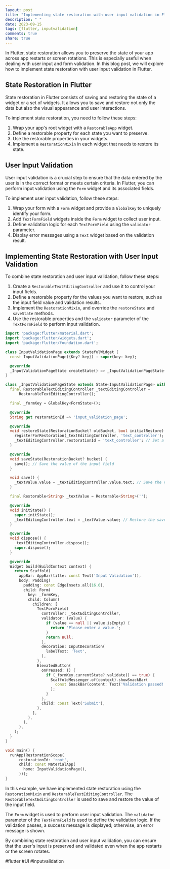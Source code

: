 ```yaml
---
layout: post
title: "Implementing state restoration with user input validation in Flutter"
description: " "
date: 2023-09-15
tags: [flutter, inputvalidation]
comments: true
share: true
---
```


In Flutter, state restoration allows you to preserve the state of your app across app restarts or screen rotations. This is especially useful when dealing with user input and form validation. In this blog post, we will explore how to implement state restoration with user input validation in Flutter.

## State Restoration in Flutter

State restoration in Flutter consists of saving and restoring the state of a widget or a set of widgets. It allows you to save and restore not only the data but also the visual appearance and user interactions.

To implement state restoration, you need to follow these steps:

1. Wrap your app's root widget with a `RestorableApp` widget.
2. Define a restorable property for each state you want to preserve.
3. Use the restorable properties in your widgets.
4. Implement a `RestorationMixin` in each widget that needs to restore its state.

## User Input Validation

User input validation is a crucial step to ensure that the data entered by the user is in the correct format or meets certain criteria. In Flutter, you can perform input validation using the `Form` widget and its associated fields.

To implement user input validation, follow these steps:

1. Wrap your form with a `Form` widget and provide a `GlobalKey` to uniquely identify your form.
2. Add `TextFormField` widgets inside the `Form` widget to collect user input.
3. Define validation logic for each `TextFormField` using the `validator` parameter.
4. Display error messages using a `Text` widget based on the validation result.

## Implementing State Restoration with User Input Validation

To combine state restoration and user input validation, follow these steps:

1. Create a `RestorableTextEditingController` and use it to control your input fields.
2. Define a restorable property for the values you want to restore, such as the input field value and validation results.
3. Implement the `RestorationMixin`, and override the `restoreState` and `saveState` methods.
4. Use the restorable properties and the `validator` parameter of the `TextFormField` to perform input validation.

```dart
import 'package:flutter/material.dart';
import 'package:flutter/widgets.dart';
import 'package:flutter/foundation.dart';

class InputValidationPage extends StatefulWidget {
  const InputValidationPage({Key? key}) : super(key: key);

  @override
  _InputValidationPageState createState() => _InputValidationPageState();
}

class _InputValidationPageState extends State<InputValidationPage> with RestorationMixin {
  final RestorableTextEditingController _textEditingController =
      RestorableTextEditingController();

  final _formKey = GlobalKey<FormState>();

  @override
  String get restorationId => 'input_validation_page';

  @override
  void restoreState(RestorationBucket? oldBucket, bool initialRestore) {
    registerForRestoration(_textEditingController, 'text_controller'); // Restore the text controller
    _textEditingController.restorationId = 'text_controller'; // Set a unique restoration ID
  }

  @override
  void saveState(RestorationBucket? bucket) {
    save(); // Save the value of the input field
  }

  void save() {
    _textValue.value = _textEditingController.value.text; // Save the value for restoration
  }

  final Restorable<String> _textValue = Restorable<String>('');

  @override
  void initState() {
    super.initState();
    _textEditingController.text = _textValue.value; // Restore the saved value
  }

  @override
  void dispose() {
    _textEditingController.dispose();
    super.dispose();
  }

  @override
  Widget build(BuildContext context) {
    return Scaffold(
      appBar: AppBar(title: const Text('Input Validation')),
      body: Padding(
        padding: const EdgeInsets.all(16.0),
        child: Form(
          key: _formKey,
          child: Column(
            children: [
              TextFormField(
                controller: _textEditingController,
                validator: (value) {
                  if (value == null || value.isEmpty) {
                    return 'Please enter a value.';
                  }
                  return null;
                },
                decoration: InputDecoration(
                  labelText: 'Text',
                ),
              ),
              ElevatedButton(
                onPressed: () {
                  if (_formKey.currentState?.validate() == true) {
                    ScaffoldMessenger.of(context).showSnackBar(
                      const SnackBar(content: Text('Validation passed!')),
                    );
                  }
                },
                child: const Text('Submit'),
              ),
            ],
          ),
        ),
      ),
    );
  }
}

void main() {
  runApp(RestorationScope(
      restorationId: 'root',
      child: const MaterialApp(
        home: InputValidationPage(),
      )));
}
```

In this example, we have implemented state restoration using the `RestorationMixin` and `RestorableTextEditingController`. The `RestorableTextEditingController` is used to save and restore the value of the input field.

The `Form` widget is used to perform user input validation. The `validator` parameter of the `TextFormField` is used to define the validation logic. If the validation passes, a success message is displayed; otherwise, an error message is shown.

By combining state restoration and user input validation, you can ensure that the user's input is preserved and validated even when the app restarts or the screen rotates.

#flutter #UI #inputvalidation